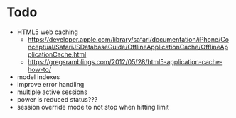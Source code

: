 # Todo

- HTML5 web caching
  - https://developer.apple.com/library/safari/documentation/iPhone/Conceptual/SafariJSDatabaseGuide/OfflineApplicationCache/OfflineApplicationCache.html
  - https://gregsramblings.com/2012/05/28/html5-application-cache-how-to/
- model indexes
- improve error handling
- multiple active sessions
- power is reduced status???
- session override mode to not stop when hitting limit
